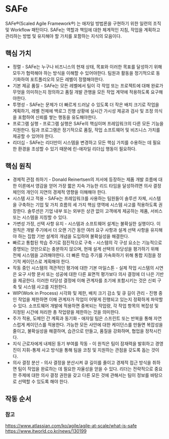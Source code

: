 # SAFe
SAFe®(Scaled Agile Framework®) 는 애자일 방법론을 구현하기 위한 일련의 조직 및 Workflow 패턴이다. SAFe는 역할과 책임에 대한 체계적인 지침, 작업을 계획하고 관리하는 방법 및 유지해야 할 가치를 포함하는 지식의 모음이다.

## 핵심 가치
* 정렬 - SAFe는 누구나 비즈니스의 현재 상태, 목표와 이러한 목표를 달성하기 위해 모두가 협력해야 하는 방식을 이해할 수 있어야한다. 팀원과 활동을 정기적으로 동기화하여 포트폴리오의 모든 레벨이 정렬해야한다. 
* 기본 제공 품질 - SAFe는 모든 레벨에서 팀이 각 작업 또는 프로젝트에 대해 완료가 무엇을 의미하는지 정의하고 품질 개발 관행을 모든 작업 계약에 적용하도록 요구해야한다.
* 투명성 - SAFe는 문제가 더 빠르게 드러날 수 있도록 더 작은 배치 크기로 작업을 계획하기, 레벨 전체에 백로그 진행 상황에 실시간 가시성 제공과 검사 및 조정 의식을 포함하여 신뢰를 쌓는 행동을 유도해야한다.
* 프로그램 실행 - 프로그램 실행은 SAFe의 핵심이며 프레임워크의 다른 모든 기능을 지원한다. 팀과 프로그램은 정기적으로 품질, 작업 소프트웨어 및 비즈니스 가치를 제공할 수 있어야 한다.
* 리더십 - SAFe는 리더만이 시스템을 변경하고 모든 핵심 가치를 수용하는 데 필요한 환경을 조성할 수 있기 때문에 린-애자일 리더십 행동이 필요하다.

## 핵심 원칙
* 경제적 관점 취하기 - Donald Reinertsen의 저서에 등장하는 제품 개발 흐름에 대한 이론에서 영감을 얻어 가장 짧은 지속 가능한 리드 타임을 달성하려면 의사 결정 체인의 개인이 지연의 경제적 영향을 이해해야 한다.
* 시스템 사고 적용 - SAFe는 프레임워크를 사용하는 팀원들이 솔루션 자체, 시스템을 구축하는 기업 및 가치 흐름의 세 가지 핵심 영역에 시스템 사고를 적용하도록 권장한다. 솔루션은 기업 내부 또는 외부든 상관 없이 고객에게 제공하는 제품, 서비스 또는 시스템을 지칭할 수 있다.
* 가변성 가정, 선택 사항 유지 - 시스템과 소프트웨어 설계는 불확실한 실행이다. 이 원칙은 개발 주기에서 더 오랜 기간 동안 여러 요구 사항과 설계 선택 사항을 유지해야 하는 집합 기반 설계의 개념을 도입하여 불확실성을 해결한다.
* 빠르고 통합된 학습 주기로 점진적으로 구축 - 시스템의 각 구성 요소는 기능적으로 증명되는 것만으로는 충분하지 않으며, 현재 설계 선택의 타당성을 평가하기 위해 전체 시스템을 고려해야한다. 더 빠른 학습 주기를 가속화하기 위해 통합 지점을 정기적 케이던스로 계획해야 한다.
* 작동 중인 시스템의 객관적인 평가에 대한 기본 마일스톤 - 실제 작업 시스템의 시연은 요구 사항 문서 또는 성공에 대한 다른 표면적 평가보다 의사 결정에 더 나은 기반을 제공한다. 이러한 타당성 결정에 이해 관계자를 조기에 포함시키는 것은 신뢰 구축 및 시스템 사고를 지원한다.
* WIP(Work in Process) 시각화 및 제한, 배치 크기 감소 및 큐 길이 관리 - 진행 중인 작업을 제한하면 이해 관계자가 작업이 어떻게 진행되고 있는지 정확하게 파악할 수 있다. 소프트웨어 개발에 적용하면 중복되는 작업량, 각 작업 항목의 복잡성 및 지정된 시간에 처리한 총 작업량을 제한하는 것을 의미한다.
* 주가 적용, 도메인 간 계획과 동기화 - 애자일 팀은 스프린트 또는 반복을 통해 자연스럽게 케이던스를 적용한다. 가능한 모든 사안에 대한 케이던스를 만들면 복잡성을 줄이고, 불확실성을 해결하며, 습관으로 만들고, 품질을 강화하며, 협업을 정착시킨다. 
* 지식 근로자에게 내제된 동기 부여를 작동 - 이 원칙은 팀이 잠재력을 발휘하고 경영진이 지휘-통제 사고 방식을 통해 팀을 코칭 및 지원하는 관점을 갖도록 돕는 것이다.
* 의사 결정 분산 - 의사 결정을 분산시켜 큐 길이를 줄이고 경제적 접근 방식을 취하면 팀이 작업을 완료하는 데 필요한 자율성을 얻을 수 있다. 리더는 전략적으로 중요한 주제에 대한 의사 결정 권한을 갖고 다른 모든 것에 관해서는 팀이 정보를 바탕으로 선택할 수 있도록 해야 한다.

## 작동 순서



### 참고
https://www.atlassian.com/ko/agile/agile-at-scale/what-is-safe     
https://www.itworld.co.kr/news/130199

